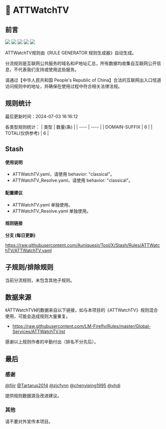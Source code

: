 # 🧸 ATTWatchTV

## 前言

![](https://shields.io/badge/-移除重复规则-ff69b4) ![](https://shields.io/badge/-DOMAIN与DOMAIN--SUFFIX合并-green) ![](https://shields.io/badge/-DOMAIN--SUFFIX间合并-critical) ![](https://shields.io/badge/-DOMAIN--SUFFIX与DOMAIN--KEYWORD合并-blue) ![](https://shields.io/badge/-IP--CIDR(6)合并-blueviolet) 

ATTWatchTV规则由《RULE GENERATOR 规则生成器》自动生成。

分流规则是互联网公共服务的域名和IP地址汇总，所有数据均收集自互联网公开信息，不代表我们支持或使用这些服务。

请通过【中华人民共和国 People's Republic of China】合法的互联网出入口信道访问规则中的地址，并确保在使用过程中符合相关法律法规。

## 规则统计

最后更新时间：2024-07-03 16:16:12

各类型规则统计：
| 类型 | 数量(条)  | 
| ---- | ----  |
| DOMAIN-SUFFIX | 6  | 
| TOTAL(仅供参考) | 6  | 


## Stash 

#### 使用说明
- ATTWatchTV.yaml，请使用 behavior: "classical"。
- ATTWatchTV_Resolve.yaml，请使用 behavior: "classical"。

#### 配置建议
- ATTWatchTV.yaml 单独使用。
- ATTWatchTV_Resolve.yaml 单独使用。

#### 规则链接
**分支 (每日更新)**

https://raw.githubusercontent.com/Auniquesir/Tool/X/Stash/Rules/ATTWatchTV/ATTWatchTV.yaml











## 子规则/排除规则


当前分流规则，未包含其他子规则。

## 数据来源

《ATTWatchTV》的数据来自以下链接，如与本项目的《ATTWatchTV》规则混合使用，可能会造成规则大量重复。

- https://raw.githubusercontent.com/LM-Firefly/Rules/master/Global-Services/ATTWatchTV.list


感谢以上规则作者的辛勤付出（排名不分先后）。

## 最后

### 感谢

[@fiiir](https://github.com/fiiir) [@Tartarus2014](https://github.com/Tartarus2014) [@zjcfynn](https://github.com/zjcfynn) [@chenyiping1995](https://github.com/chenyiping1995) [@vhdj](https://github.com/vhdj)

提供规则数据源及改进建议。

### 其他

请不要对外宣传本项目。